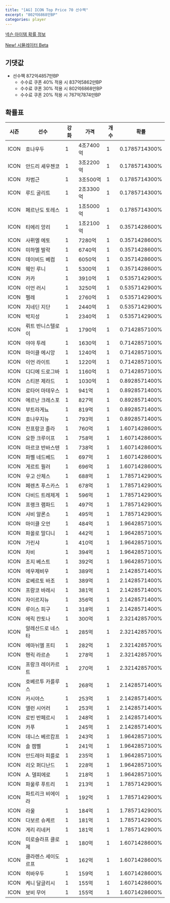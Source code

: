 ```yaml
---
title: "[AG] ICON Top Price 70 선수팩"
excerpt: "802억6868만BP"
categories: player
---
```

[넥슨 아이템 확률 정보](http://iteminfo.nexon.com/probability/fco?sn=5726)

[New! 시뮬레이터 Beta](/simulator/5726)
## 기댓값
- 선수팩 872억4857만BP
  - 수수료 쿠폰 40% 적용 시 837억5862만BP
  - 수수료 쿠폰 30% 적용 시 802억6868만BP
  - 수수료 쿠폰 20% 적용 시 767억7874만BP


## 확률표

|시즌|선수|강화|가격|개수|확률|
|---|---|---|---|---|---|
|ICON|호나우두|1|4조7400억|1|0.1785714300%|
|ICON|안드리 셰우첸코|1|3조2200억|1|0.1785714300%|
|ICON|차범근|1|3조500억|1|0.1785714300%|
|ICON|루드 굴리트|1|2조3300억|1|0.1785714300%|
|ICON|페르난도 토레스|1|1조5000억|1|0.1785714300%|
|ICON|티에리 앙리|1|1조2100억|1|0.3571428600%|
|ICON|사뮈엘 에토|1|7280억|1|0.3571428600%|
|ICON|미하엘 발락|1|6740억|1|0.3571428600%|
|ICON|데이비드 베컴|1|6050억|1|0.3571428600%|
|ICON|웨인 루니|1|5300억|1|0.3571428600%|
|ICON|카카|1|3910억|1|0.5357142900%|
|ICON|이언 러시|1|3250억|1|0.5357142900%|
|ICON|펠레|1|2760억|1|0.5357142900%|
|ICON|지네딘 지단|1|2440억|1|0.5357142900%|
|ICON|박지성|1|2340억|1|0.5357142900%|
|ICON|뤼트 반니스텔로이|1|1790억|1|0.7142857100%|
|ICON|야야 투레|1|1630억|1|0.7142857100%|
|ICON|마이클 에시앙|1|1240억|1|0.7142857100%|
|ICON|이언 라이트|1|1220억|1|0.7142857100%|
|ICON|디디에 드로그바|1|1160억|1|0.7142857100%|
|ICON|스티븐 제라드|1|1030억|1|0.8928571400%|
|ICON|로타어 마테우스|1|941억|1|0.8928571400%|
|ICON|에르난 크레스포|1|827억|1|0.8928571400%|
|ICON|부트라게뇨|1|819억|1|0.8928571400%|
|ICON|호나우지뉴|1|793억|1|0.8928571400%|
|ICON|잔프랑코 졸라|1|760억|1|1.6071428600%|
|ICON|요한 크루이프|1|758억|1|1.6071428600%|
|ICON|마르코 반바스텐|1|738억|1|1.6071428600%|
|ICON|파벨 네드베드|1|697억|1|1.6071428600%|
|ICON|게르트 뮐러|1|696억|1|1.6071428600%|
|ICON|우고 산체스|1|688억|1|1.7857142900%|
|ICON|페렌츠 푸스카스|1|678억|1|1.7857142900%|
|ICON|다비드 트레제게|1|596억|1|1.7857142900%|
|ICON|프랭크 램파드|1|497억|1|1.7857142900%|
|ICON|샤비 알론소|1|495억|1|1.7857142900%|
|ICON|마이클 오언|1|484억|1|1.9642857100%|
|ICON|파올로 말디니|1|442억|1|1.9642857100%|
|ICON|가린샤|1|410억|1|1.9642857100%|
|ICON|차비|1|394억|1|1.9642857100%|
|ICON|조지 베스트|1|392억|1|1.9642857100%|
|ICON|에우제비우|1|389억|1|2.1428571400%|
|ICON|로베르토 바조|1|389억|1|2.1428571400%|
|ICON|프랑코 바레시|1|381억|1|2.1428571400%|
|ICON|자이르지뉴|1|356억|1|2.1428571400%|
|ICON|루이스 피구|1|318억|1|2.1428571400%|
|ICON|에릭 칸토나|1|300억|1|2.3214285700%|
|ICON|알레산드로 네스타|1|285억|1|2.3214285700%|
|ICON|에마뉘엘 프티|1|282억|1|2.3214285700%|
|ICON|헨릭 라르손|1|278억|1|2.3214285700%|
|ICON|프랑크 레이카르트|1|270억|1|2.3214285700%|
|ICON|호베르투 카를루스|1|268억|1|2.1428571400%|
|ICON|카시야스|1|253억|1|2.1428571400%|
|ICON|앨런 시어러|1|253억|1|2.1428571400%|
|ICON|로빈 반페르시|1|248억|1|2.1428571400%|
|ICON|카푸|1|245억|1|2.1428571400%|
|ICON|데니스 베르캄프|1|243억|1|1.9642857100%|
|ICON|솔 캠벨|1|241억|1|1.9642857100%|
|ICON|안드레아 피를로|1|235억|1|1.9642857100%|
|ICON|리오 퍼디난드|1|228억|1|1.9642857100%|
|ICON|A. 델피에로|1|218억|1|1.9642857100%|
|ICON|파울루 푸트리|1|213억|1|1.7857142900%|
|ICON|파트리크 비에이라|1|192억|1|1.7857142900%|
|ICON|라울|1|184억|1|1.7857142900%|
|ICON|다보르 슈케르|1|181억|1|1.7857142900%|
|ICON|게리 리네커|1|181억|1|1.7857142900%|
|ICON|미로슬라프 클로제|1|180억|1|1.6071428600%|
|ICON|클라렌스 세이도르프|1|162억|1|1.6071428600%|
|ICON|히바우두|1|159억|1|1.6071428600%|
|ICON|케니 달글리시|1|155억|1|1.6071428600%|
|ICON|보비 무어|1|155억|1|1.6071428600%|
